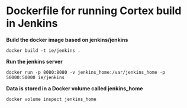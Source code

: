 # Dockerfile for running Cortex build in Jenkins


**Build the docker image based on jenkins/jenkins**
~~~
docker build -t ie/jenkins .
~~~

**Run the jenkins server**
~~~
docker run -p 8080:8080 -v jenkins_home:/var/jenkins_home -p 50000:50000 ie/jenkins
~~~

**Data is stored in a Docker volume called jenkins_home**
~~~
docker volume inspect jenkins_home
~~~